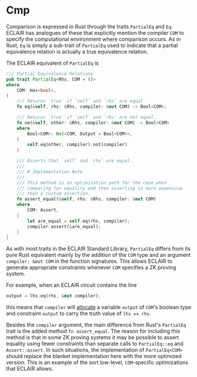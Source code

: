 # Cmp

Comparison is expressed in Rust through the traits `PartialEq` and `Eq`. ECLAIR has analogues of these that explicitly mention the compiler `COM` to specify the computational environment where comparison occurs. As in Rust, `Eq` is simply a sub-trait of `PartialEq` used to indicate that a partial equivalence relation is actually a true equivalence relation.

The ECLAIR equivalent of `PartialEq` is
```rust
/// Partial Equivalence Relations
pub trait PartialEq<Rhs, COM = ()>
where
    COM: Has<bool>,
{
    /// Returns `true` if `self` and `rhs` are equal.
    fn eq(&self, rhs: &Rhs, compiler: &mut COM) -> Bool<COM>;

    /// Returns `true` if `self` and `rhs` are not equal.
    fn ne(&self, other: &Rhs, compiler: &mut COM) -> Bool<COM>
    where
        Bool<COM>: Not<COM, Output = Bool<COM>>,
    {
        self.eq(other, compiler).not(compiler)
    }

    /// Asserts that `self` and `rhs` are equal.
    ///
    /// # Implementation Note
    ///
    /// This method is an optimization path for the case when 
    /// comparing for equality and then asserting is more expensive 
    /// than a custom assertion.
    fn assert_equal(&self, rhs: &Rhs, compiler: &mut COM)
    where
        COM: Assert,
    {
        let are_equal = self.eq(rhs, compiler);
        compiler.assert(&are_equal);
    }
}
```
As with most traits in the ECLAIR Standard Library, `PartialEq` differs from its pure Rust equivalent mainly by the addition of the `COM` type and an argument `compiler: &mut COM` in the function signatures. This allows ECLAIR to generate appropriate constraints whenever `COM` specifies a ZK proving system. 

For example, when an ECLAIR circuit contains the line
```rust
output = lhs.eq(rhs, &mut compiler);
```
this means that `compiler` will [allocate](../alloc.md) a variable `output` of `COM`'s boolean type and constraint `output` to carry the truth value of `lhs == rhs`.

Besides the `compiler` argument, the main difference from Rust's `PartialEq` trait is the added method `fn assert_equal`. The reason for including this method is that in some ZK proving systems it may be possible to assert equality using fewer constraints than separate calls to `PartialEq::eq` and `Assert::assert`. In such situations, the implementation of `PartialEq<COM>` should replace the blanket implementation here with the more optimized version. This is an example of the sort low-level, `COM`-specific optimizations that ECLAIR allows.